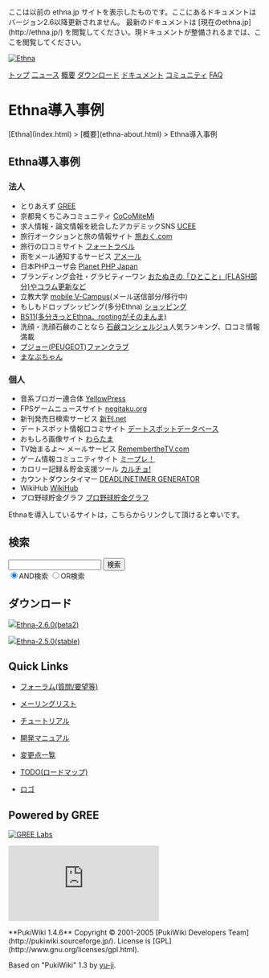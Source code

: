 <title>
Ethna導入事例 - Ethna - PHPウェブアプリケーションフレームワーク</title>
 <link rel="stylesheet" href="skin/ethna/ethna.css" title="ethna" type="text/css" charset="utf-8">

 <link rel="alternate" type="application/rss+xml" title="RSS" href="cmd=rss.html">

 <script type="text/javascript" src="skin/trackback.js"></script>

</head>
ここは以前の ethna.jp サイトを表示したものです。ここにあるドキュメントはバージョン2.6以降更新されません。  
最新のドキュメントは [現在のethna.jp](http://ethna.jp/) を閲覧してください。現ドキュメントが整備されるまでは、ここを閲覧してください。

<!-- ??BEGIN id:wrapper --><!-- ?? Navigator ?? ======================================================= -->

[![Ethna](image/navlogo.gif)](/)

[トップ](ethna.html "ethna (11d)") [二ュース](ethna-news.html "ethna-news (11d)") [概要](ethna-about.html "ethna-about (11d)") [ダウンロード](ethna-download.html "ethna-download (25d)") [ドキュメント](ethna-document.html "ethna-document (884d)") [コミュニティ](ethna-community.html "ethna-community (619d)") [FAQ](ethna-document-faq.html "ethna-document-faq (1240d)")

<!-- ?? Header ?? ========================================================== -->

# Ethna導入事例 

<!-- ?? Content ?? ========================================================= -->
<!-- ??BEGIN id:main -->
<!-- ??BEGIN id:wrap_content -->
<!-- ??BEGIN id:content -->
<!-- ??BEGIN id:page_navigator -->
<!-- ??END id:PageNavigator -->
<!-- ??BEGIN id:body --> [Ethna](index.html) > [概要](ethna-about.html) > Ethna導入事例 
## Ethna導入事例 [](ethna-about-cases.html#o97aa0f3 "o97aa0f3")

### 法人 [](ethna-about-cases.html#seeef6b4 "seeef6b4")

- とりあえず [GREE](http://gree.jp/)
- 京都発くちこみコミュニティ [CoCoMiteMi](http://cocomitemi.jp/)
- 求人情報・論文情報を統合したアカデミックSNS [UCEE](http://ucee.jp/)
- 旅行オークションと旅の情報サイト [旅おく.com](http://www.tabioku.com/)
- 旅行の口コミサイト [フォートラベル](http://4travel.jp/)
- 雨をメール通知するサービス [アメール](http://amail.am/)
- 日本PHPユーザ会 [Planet PHP Japan](http://planet.php.gr.jp/)
- ブランディング会社・グラビティーワン [おたぬきの「ひとこと」(FLASH部分)やコラム更新など](http://www.gravity-one.co.jp/)
- 立教大学 [mobile V-Campus](http://m.rikkyo.ac.jp/)(メール送信部分/移行中)
- もしもドロップシッピング(多分Ethna) [ショッピング](http://www.moshimo.com/mds/?action_shop_index)
- [BS11(多分きっとEthna。rootingがそのまんま)](http://www.bs11.jp)
- 洗顔・洗顔石鹸のことなら [石鹸コンシェルジュ](http://www.sekken-soap.com/)人気ランキング、口コミ情報満載
- [プジョー(PEUGEOT)ファンクラブ](http://www.leclubpeugeot.jp/)
- [まなぶちゃん](http://www.manabuchan.jp/)

### 個人 [](ethna-about-cases.html#d389085e "d389085e")

- 音系ブロガー連合体 [YellowPress](http://techno.s59.xrea.com/users/)
- FPSゲームニュースサイト [negitaku.org](http://www.negitaku.org/)
- 新刊発売日検索サービス [新刊.net](http://sinkan.net/)
- デートスポット情報口コミサイト [デートスポットデータベース](http://datespot.web2.jp/)
- おもしろ画像サイト [わらたま](http://waratama.com/)
- TV始まるよ〜 メールサービス [RemembertheTV.com](http://rememberthetv.com/)
- ゲーム情報コミュニティサイト [ミープレ！](http://meetplay.net/)
- カロリー記録＆貯金支援ツール [カルチョ!](http://calcho.net/)
- カウントダウンタイマー [DEADLINETIMER GENERATOR](http://deadlinetimer.com/)
- WikiHub [WikiHub](http://wikihub.org/)
- プロ野球貯金グラフ [プロ野球貯金グラフ](http://chok.in/)

Ethnaを導入しているサイトは，こちらからリンクして頂けると幸いです。

<!-- ??END id:body -->
<!-- ??BEGIN id:summary --><!-- ??END id:note -->
<!-- ??BEGIN id:trackback -->
<!-- ?? END id:trackback --><!-- ?? END id:attach -->
<!-- ?? END id:summary -->
<!-- ??END id:content -->
<!-- ?? END id:wrap_content --><!-- ??sidebar?? ========================================================== -->
<!-- ??BEGIN id:wrap_sidebar -->

<!-- ??BEGIN id:search_form -->

## 検索

<form action="http://ethna.jp/index.php?cmd=search" method="post">
            <input type="hidden" name="encode_hint" value="??">
            <input type="text" name="word" value="" size="20">
            <input type="submit" value="検索"><br>
            <input type="radio" name="type" value="AND" checked id="and_search"><label for="and_search">AND検索</label>
            <input type="radio" name="type" value="OR" id="or_search"><label for="or_search">OR検索</label>
    </form>

<!-- END id:search_form -->
<!-- ??BEGIN id:download_link -->

## ダウンロード

[![](image/minilogo.gif)Ethna-2.6.0(beta2)](ethna-download.html)

[![](image/minilogo.gif)Ethna-2.5.0(stable)](ethna-download.html)

<!-- END id:download_link -->
<!-- ??BEGIN id:download_link -->

## Quick Links

- [フォーラム(質問/要望等)](ethna-community-forum.html)
- [メーリングリスト](http://ml.ethna.jp/mailman/listinfo/users)

- [チュートリアル](ethna-document-tutorial.html)
- [開発マニュアル](ethna-document-dev_guide.html)
- [変更点一覧](ethna-document-changes.html)

- [TODO(ロードマップ)](TODO.html)
- [ロゴ](ethna-logo.html)

<!-- END id:download_link -->
<!-- ??BEGIN id:search_form -->

## Powered by GREE

 [![GREE Labs](http://labs.gree.jp/image/greelabs_logo.gif)](http://labs.gree.jp/)

<!-- END id:search_form -->
 [![SourceForge.jp](http://sourceforge.jp/sflogo.php?group_id=1343)](http://sourceforge.jp/)

<!-- ??END id:sidebar -->
<!-- ??END id:wrap_sidebar -->
<!-- ??END id:main --><!-- ?? Footer ?? ========================================================== -->
<!-- ??BEGIN id:footer -->
<!-- ??BEGIN id:copyright --> **PukiWiki 1.4.6** Copyright © 2001-2005 [PukiWiki Developers Team](http://pukiwiki.sourceforge.jp/). License is [GPL](http://www.gnu.org/licenses/gpl.html).  
 Based on "PukiWiki" 1.3 by [yu-ji](http://factage.com/yu-ji/).
<!-- ??END id:copyright -->
<!-- ??END id:footer --><!-- ?? END ?? ============================================================= -->
<!-- ??END id:wrapper -->
